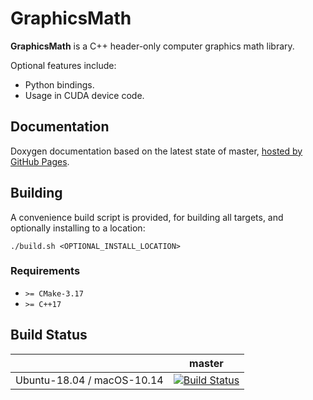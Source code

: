 # GraphicsMath

**GraphicsMath** is a C++ header-only computer graphics math library. 

Optional features include:
- Python bindings.
- Usage in CUDA device code.

## Documentation

Doxygen documentation based on the latest state of master, [hosted by GitHub Pages](https://moddyz.github.io/GraphicsMath/).

## Building

A convenience build script is provided, for building all targets, and optionally installing to a location:
```
./build.sh <OPTIONAL_INSTALL_LOCATION>
```

### Requirements

- `>= CMake-3.17`
- `>= C++17`

## Build Status

|       | master | 
| ----- | ------ | 
|Ubuntu-18.04 / macOS-10.14 | [![Build Status](https://travis-ci.com/moddyz/GraphicsMath.svg?branch=master)](https://travis-ci.com/moddyz/GraphicsMath) |


